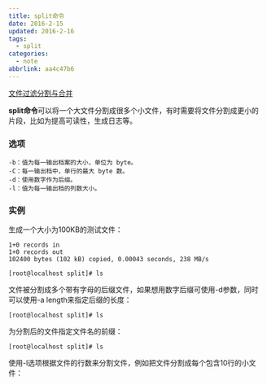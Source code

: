 ```yaml
---
title: split命令
date: 2016-2-15
updated: 2016-2-16
tags:
  - split
categories:
  - note
abbrlink: aa4c47b6
---
```



[文件过滤分割与合并](http://man.linuxde.net/sub/%e6%96%87%e4%bb%b6%e8%bf%87%e6%bb%a4%e5%88%86%e5%89%b2%e4%b8%8e%e5%90%88%e5%b9%b6)

**split命令**可以将一个大文件分割成很多个小文件，有时需要将文件分割成更小的片段，比如为提高可读性，生成日志等。
<!--more-->

### 选项 

```
-b：值为每一输出档案的大小，单位为 byte。
-C：每一输出档中，单行的最大 byte 数。
-d：使用数字作为后缀。
-l：值为每一输出档的列数大小。
```

### 实例 

生成一个大小为100KB的测试文件：

```
1+0 records in
1+0 records out
102400 bytes (102 kB) copied, 0.00043 seconds, 238 MB/s
```


```
[root@localhost split]# ls
```

文件被分割成多个带有字母的后缀文件，如果想用数字后缀可使用-d参数，同时可以使用-a length来指定后缀的长度：

```
[root@localhost split]# ls
```

为分割后的文件指定文件名的前缀：

```
[root@localhost split]# ls
```

使用-l选项根据文件的行数来分割文件，例如把文件分割成每个包含10行的小文件：

```
```
